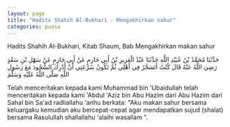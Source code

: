 ```yaml
---
layout: page
title: "Hadits Shahih Al-Bukhari - Mengakhirkan sahur"
categories: puasa
---
```


Hadits Shahih Al-Bukhari, Kitab Shaum, Bab Mengakhirkan makan sahur

<p class="arab">
حَدَّثَنَا مُحَمَّدُ بْنُ عُبَيْدِ اللَّهِ حَدَّثَنَا عَبْدُ الْعَزِيزِ بْنُ أَبِي حَازِمٍ عَنْ أَبِي حَازِمٍ عَنْ سَهْلِ بْنِ سَعْدٍ رَضِيَ اللَّهُ عَنْهُ قَالَ كُنْتُ أَتَسَحَّرُ فِي أَهْلِي ثُمَّ تَكُونُ سُرْعَتِي أَنْ أُدْرِكَ السُّجُودَ مَعَ رَسُولِ اللَّهِ صَلَّى اللَّهُ عَلَيْهِ وَسَلَّمَ
</p>

Telah menceritakan kepada kami Muhammad bin 'Ubaidullah telah menceritakan kepada kami 'Abdul 'Aziz bin Abu Hazim dari Abu Hazim dari Sahal bin Sa'ad radliallahu 'anhu berkata: "Aku makan sahur bersama keluargaku kemudian aku bercepat-cepat agar mendapatkan sujud (shalat) bersama Rasulullah shallallahu 'alaihi wasallam ".